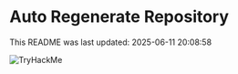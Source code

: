 # Auto Regenerate Repository

This README was last updated: 2025-06-11 20:08:58

 ![TryHackMe](https://tryhackme.com/badge/533634)